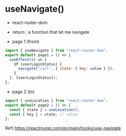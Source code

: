 # useNavigate()

- react-router-dom
- return : a function that let me navigate

- page 1 (from)

```javascript
import { useNavigate } from "react-router-dom";
export default page1 = () => {
  useEffect(() => {
    if (userLoginStatus) {
      navigate("/url", { state: { key: value } });
    }
  }, [userLoginStatus]);
};
```

- page 2 (to)

```javascript
import { useLocation } from "react-router-dom";
export default page2 = () => {
  const { state } = useLocation();
  const { key } = state; // value
};
```

Ref) https://reactrouter.com/en/main/hooks/use-navigate
